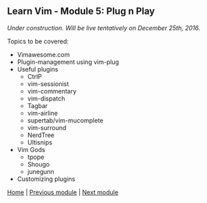 ## Learn Vim - Module 5: Plug n Play

_Under construction. Will be live tentatively on December 25th, 2016._

Topics to be covered:

* Vimawesome.com
* Plugin-management using vim-plug
* Useful plugins
	- CtrlP
	- vim-sessionist
	- vim-commentary
	- vim-dispatch
	- Tagbar
	- vim-airline
	- supertab/vim-mucomplete
	- vim-surround
	- NerdTree
	- Ultisnips
* Vim Gods
	- tpope
	- Shougo
	- junegunn
* Customizing plugins

[Home](https://github.com/manasthakur/learn-vim/)  |  [Previous module](module4.md)  |  [Next module](module6.md)

